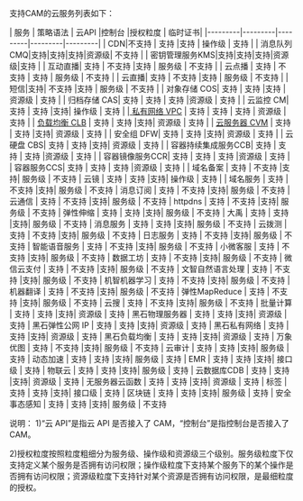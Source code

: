 支持CAM的云服务列表如下：

| 服务  | 策略语法 | 云API |控制台  |授权粒度 | 临时证书|
|---------|---------|---------|---------|---------|
| CDN|不支持 | 支持 |支持 |  操作级 | 支持 |
| 消息队列 CMQ|支持|支持|支持|资源级| 不支持 |
| 密钥管理服务KMS|支持|支持|支持|资源级|支持 |
| 互动直播| 支持 | 不支持 |支持 |  服务级 | 不支持 |
| 云点播 | 支持 | 不支持 | 支持 | 服务级 | 不支持 |
| 云直播| 支持 | 不支持 |支持  | 服务级 | 不支持 |
| 短信|支持| 不支持 |支持 | 服务级 | 不支持 |
| 对象存储 COS| 支持 | 支持 |支持 | 资源级 | 支持 |
| 归档存储 CAS| 支持 | 支持  | 支持  |资源级 | 支持 |
| 云监控 CM| 支持 | 支持  |支持| 操作级 | 支持 |
|[ 私有网络 VPC](https://cloud.tencent.com/document/product/215/9508) |  支持 | 支持  | 支持 | 资源级 | 支持 |
| [负载均衡 CLB](https://cloud.tencent.com/document/product/214/9777) | 支持 | 支持  |支持| 资源级 | 支持 |
| [云服务器 CVM](https://cloud.tencent.com/document/product/213/10315) | 支持 | 支持  |支持| 资源级 | 支持 |
| 安全组 DFW| 支持 | 支持  |支持| 资源级 | 支持 |
| 云硬盘 CBS| 支持 | 支持  |支持| 资源级 | 支持 |
| 容器持续集成服务CCB| 支持 | 支持  | 支持  |资源级 | 支持 |
| 容器镜像服务CCR| 支持 | 支持  | 支持  |资源级 | 支持 |
| 容器服务CCS| 支持 | 支持  | 支持  |资源级 | 支持 |
| 域名备案 | 支持 | 不支持  |支持| 服务级 | 不支持 
| 云镜 | 支持 | 支持  |支持| 操作级 | 支持 |
| 域名服务 | 支持 | 不支持  |支持| 服务级 | 不支持 
| 消息订阅 | 支持 | 不支持  |支持| 服务级 | 不支持 
| 云通信 | 支持 | 不支持  |支持| 服务级 | 不支持 
| httpdns | 支持 | 不支持  |支持| 服务级 | 不支持 
| 弹性伸缩 | 支持 | 支持  |支持| 服务级 | 不支持 
| 大禹 | 支持 | 支持  |支持| 服务级 | 不支持 
| 消息服务 | 支持 | 支持  |支持| 服务级 | 不支持 
| 云拨测 | 支持 | 不支持  |支持| 服务级 | 不支持 
| 日志服务 | 支持 | 不支持  |支持| 服务级 | 不支持 
| 智能语音服务 | 支持 | 不支持  |支持| 服务级 | 不支持 
| 小微客服 | 支持 | 不支持  |支持| 服务级 | 不支持 
| 数据工坊 | 支持 | 不支持  |支持| 服务级 | 不支持 
| 微信云支付 | 支持 | 不支持  |支持| 服务级 | 不支持 
| 文智自然语言处理 | 支持 | 不支持  |支持| 服务级 | 不支持 
| 机智机器学习 | 支持 | 不支持  |支持| 服务级 | 不支持 
| 机器翻译 | 支持 | 不支持  |支持| 服务级 | 不支持 
| 弹性MapReduce | 支持 | 不支持  |支持| 服务级 | 不支持 
| 云搜 | 支持 | 不支持  |支持| 服务级 | 不支持
| 批量计算 | 支持 | 支持  |支持| 资源级 | 支持
| 黑石物理服务器 | 支持 | 支持  |支持| 资源级 | 支持
| 黑石弹性公网 IP | 支持 | 支持  |支持| 资源级 | 支持
| 黑石私有网络 | 支持 | 支持  |支持| 资源级 | 支持
| 黑石负载均衡 | 支持 | 支持  |支持| 资源级 | 支持
| 万象优图 | 支持 | 不支持  |支持| 服务级 | 不支持
| 云审计 | 支持 | 支持  |支持| 服务级 | 支持
| 动态加速 | 支持 | 支持  |支持| 服务级 | 支持
| EMR | 支持 | 支持  |支持| 接口级 | 支持
| 物联云 | 支持 | 支持  |支持| 服务级 | 支持
| 云数据库CDB | 支持 | 支持  |支持| 资源级 | 支持
| 无服务器云函数 | 支持 | 支持  |支持| 资源级 | 支持
| 标签 | 支持 | 支持  |支持| 接口级 | 支持
| 区块链 | 支持 | 支持  |支持| 服务级 | 支持
| 安全事态感知 | 支持 | 支持  |支持| 服务级 | 不支持

说明：
1)“云 API”是指云 API 是否接入了 CAM，“控制台”是指控制台是否接入了 CAM。 

2)授权粒度按照粒度粗细分为服务级、操作级和资源级三个级别。服务级粒度下仅支持定义某个服务是否拥有访问权限；操作级粒度下支持某个服务下的某个操作是否拥有访问权限；资源级粒度下支持针对某个资源是否拥有访问权限，是最细粒度的授权。

